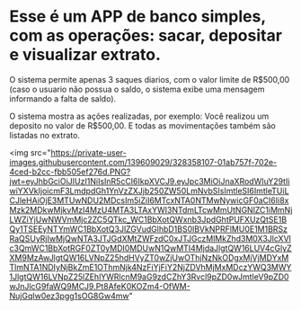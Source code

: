 #  Esse é um APP de banco simples, com as operações: sacar, depositar e visualizar extrato.

O sistema permite apenas 3 saques diarios, com o valor limite de R$500,00 (caso o usuario não possua o saldo, o sistema exibe uma mensagem informando a falta de saldo).

O sistema mostra as ações realizadas, por exemplo: Você realizou um deposito no valor de R$500,00.
E todas as movimentações também são listadas no extrato.

<img src="https://private-user-images.githubusercontent.com/139609029/328358107-01ab757f-702e-4ced-b2cc-fbb505ef276d.PNG?jwt=eyJhbGciOiJIUzI1NiIsInR5cCI6IkpXVCJ9.eyJpc3MiOiJnaXRodWIuY29tIiwiYXVkIjoicmF3LmdpdGh1YnVzZXJjb250ZW50LmNvbSIsImtleSI6ImtleTUiLCJleHAiOjE3MTUwNDU2MDcsIm5iZiI6MTcxNTA0NTMwNywicGF0aCI6Ii8xMzk2MDkwMjkvMzI4MzU4MTA3LTAxYWI3NTdmLTcwMmUtNGNlZC1iMmNjLWZiYjUwNWVmMjc2ZC5QTkc_WC1BbXotQWxnb3JpdGhtPUFXUzQtSE1BQy1TSEEyNTYmWC1BbXotQ3JlZGVudGlhbD1BS0lBVkNPRFlMU0E1M1BRSzRaQSUyRjIwMjQwNTA3JTJGdXMtZWFzdC0xJTJGczMlMkZhd3M0X3JlcXVlc3QmWC1BbXotRGF0ZT0yMDI0MDUwN1QwMTI4MjdaJlgtQW16LUV4cGlyZXM9MzAwJlgtQW16LVNpZ25hdHVyZT0wZjUwOThjNzNkODgxMjVjMDYxMTlmNTA1NDIyNjBkZmE1OThmNjk4NzFiYjFiY2NjZDVhMjMxMDczYWQ3MWY1JlgtQW16LVNpZ25lZEhlYWRlcnM9aG9zdCZhY3Rvcl9pZD0wJmtleV9pZD0wJnJlcG9faWQ9MCJ9.Pt8AfeK0KOZm4-OfWM-NujGqIw0ez3pgg1sOG8Gw4mw"
